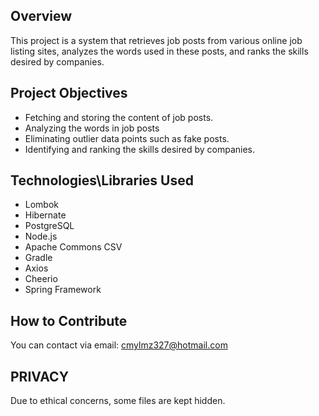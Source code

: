 ## Overview

This project is a system that retrieves job posts from various online job listing sites, analyzes the words used in these posts, and ranks the skills desired by companies.

## Project Objectives

*   Fetching and storing the content of job posts.
*   Analyzing the words in job posts
*   Eliminating outlier data points such as fake posts. 
*   Identifying and ranking the skills desired by companies.

## Technologies\Libraries Used

*   Lombok
*   Hibernate
*   PostgreSQL
*   Node.js
*   Apache Commons CSV
*   Gradle
*   Axios
*   Cheerio
*   Spring Framework

## How to Contribute

You can contact via email: cmylmz327@hotmail.com

## PRIVACY

Due to ethical concerns, some files are kept hidden.

